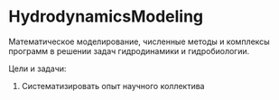 # HydrodynamicsModeling
Математическое моделирование, численные методы и комплексы программ в решении задач гидродинамики и гидробиологии.

Цели и задачи:
1. Систематизировать опыт научного коллектива